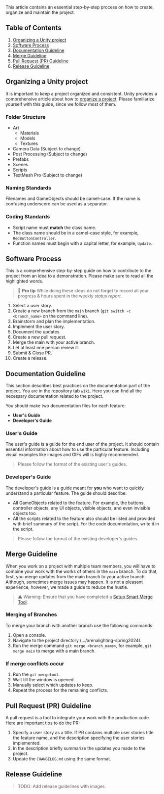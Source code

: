 This article contains an essential step-by-step process on how to create, organize and maintain the project.

## Table of Contents
1. [Organizing a Unity project](#organizing-a-unity-project)
2. [Software Process](#software-process)
2. [Documentation Guideline](#documentation-guideline)
3. [Merge Guideline](#merge-guideline)
4. [Pull Request (PR) Guideline](#pull-request-pr-guideline)
5. [Release Guideline](#release-guideline)

## Organizing a Unity project

It is important to keep a project organized and consistent. Unity provides a comprehensive article about how to [organize a project](https://unity.com/how-to/organizing-your-project). Please familiarize yourself with this guide, since we follow most of them.

### Folder Structure
- Art
  * Materials
  * Models
  * Textures
- Camera Data (Subject to change)
- Post Processing (Subject to change)
- Prefabs
- Scenes
- Scripts
- TextMesh Pro (Subject to change)

### Naming Standards
Filenames and GameObjects should be camel-case. If the name is confusing underscore can be used as a separator.

### Coding Standards
- Script name must **match** the class name.
- The class name should be in a camel-case style, for example, `RedButtonController`.
- Function names must begin with a capital letter, for example, `Update`.

## Software Process

This is a comprehensive step-by-step guide on how to contribute to the project from an idea to a demonstration. Please make sure to read all the highlighted words.

> 📝 **Pro tip** While doing these steps do not forget to record all your progress & hours spent in the weekly *status report*.

1. Select a user story.
2. Create a new branch from the `main` branch (`git switch -c <branch_name>` on the command line).
3. Brainstorm and plan the implementation.
4. Implement the user story.
5. Document the updates.
6. Create a new pull request.
7. Merge the main with your active branch.
8. Let at least one person review it.
9. Submit & Close PR.
10. Create a release.


## Documentation Guideline

This section describes best practices on the documentation part of the project. You are in the repository tab `wiki`. Here you can find all the necessary documentation related to the project.

You should make two documentation files for each feature:
- **User's Guide**
- **Developer's Guide**

### User's Guide

The user's guide is a guide for the end user of the project. It should contain essential information about how to use the particular feature. Including visual examples like images and GIFs will is highly recommended.

> Please follow the format of the existing user's guides.

### Developer's Guide

The developer's guide is a guide meant for **you** who want to quickly understand a particular feature. The guide should describe:
- All GameObjects related to the feature. For example, the buttons, controller objects, any UI objects, visible objects, and even invisible objects too.
- All the scripts related to the feature also should be listed and provided with brief summary of the script. For the code documentation, write it in the script.

> Please follow the format of the existing developer's guides.

## Merge Guideline

When you work on a project with multiple team members, you will have to combine your work with the works of others in the `main` branch. To do that, first, you merge updates from the main branch to your active branch. Although, sometimes merge issues may happen. It is not a pleasant experience, however, we made a guide to reduce the hustle.

> ⚠️ Warning: Ensure that you have completed a [Setup Smart Merge Tool](https://github.com/lrice26/arenalighting-spring2024/wiki/Setup-Smart-Merge-Tool).

### Merging of Branches

To merge your branch with another branch use the following commands:
1. Open a console.
2. Navigate to the project directory (.../arenalighting-spring2024).
3. Run the merge command `git merge <branch_name>`, for example, `git merge main` to merge with a main branch.

### If merge conflicts occur

1. Run the `git mergetool`.
2. Wait till the window is opened.
3. Manually select which updates to keep.
4. Repeat the process for the remaining conflicts.

## Pull Request (PR) Guideline

A pull request is a tool to integrate your work with the production code. Here are important tips to do the PR:
1. Specify a user story as a title. If PR contains multiple user stories title the feature name, and the description specifying the user stories implemented.
2. In the description briefly summarize the updates you made to the project. 
3. Update the `CHANGELOG.md` using the same format.

## Release Guideline

> TODO: Add release guidelines with images.